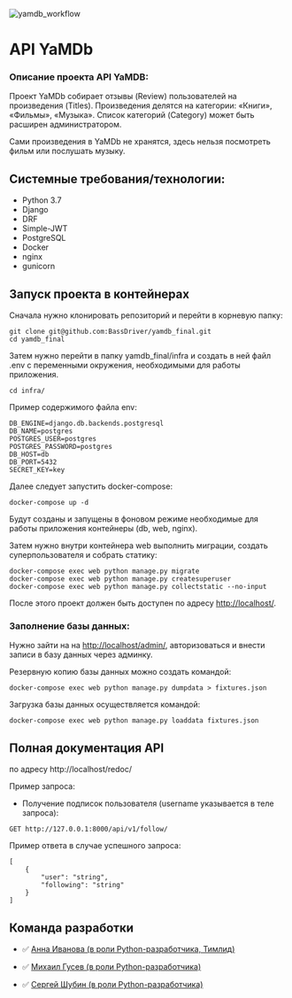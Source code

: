 ![yamdb_workflow](https://github.com/BassDriver/yamdb_final/actions/workflows/yamdb_workflow.yml/badge.svg)

# API YaMDb
### Описание проекта API YaMDB:

Проект YaMDb собирает отзывы (Review) пользователей на произведения (Titles). Произведения делятся на категории: «Книги», «Фильмы», «Музыка». Список категорий (Category) может быть расширен администратором.

Сами произведения в YaMDb не хранятся, здесь нельзя посмотреть фильм или послушать музыку.

## Системные требования/технологии:

- Python 3.7
- Django
- DRF
- Simple-JWT
- PostgreSQL
- Docker
- nginx
- gunicorn

## Запуск проекта в контейнерах
Сначала нужно клонировать репозиторий и перейти в корневую папку:
```
git clone git@github.com:BassDriver/yamdb_final.git
cd yamdb_final
```
Затем нужно перейти в папку yamdb_final/infra и создать в ней файл .env с переменными окружения, необходимыми для работы приложения.
```
cd infra/
```
Пример содержимого файла env:
```
DB_ENGINE=django.db.backends.postgresql
DB_NAME=postgres
POSTGRES_USER=postgres
POSTGRES_PASSWORD=postgres
DB_HOST=db
DB_PORT=5432
SECRET_KEY=key
```
Далее следует запустить docker-compose:
```
docker-compose up -d
```
Будут созданы и запущены в фоновом режиме необходимые для работы приложения контейнеры (db, web, nginx).

Затем нужно внутри контейнера web выполнить миграции, создать суперпользователя и собрать статику:
```
docker-compose exec web python manage.py migrate
docker-compose exec web python manage.py createsuperuser
docker-compose exec web python manage.py collectstatic --no-input
```
После этого проект должен быть доступен по адресу [http://localhost/](http://localhost/).

### Заполнение базы данных:
Нужно зайти на на  [http://localhost/admin/](http://localhost/admin/), авторизоваться и внести записи в базу данных через админку.

Резервную копию базы данных можно создать командой:
```
docker-compose exec web python manage.py dumpdata > fixtures.json
```
Загрузка базы данных осуществляется командой:
```
docker-compose exec web python manage.py loaddata fixtures.json
```
## Полная документация API

по адресу http://localhost/redoc/

Пример запроса: 
- Получение подписок пользователя (username указывается в теле запроса):
```
GET http://127.0.0.1:8000/api/v1/follow/
```
Пример ответа в случае успешного запроса:
```
[
    {
        "user": "string",
        "following": "string"
    }
]
```
## Команда разработки

- :white_check_mark: [Анна Иванова (в роли Python-разработчика, Тимлид)](https://github.com/19n9)

- :white_check_mark: [Михаил Гусев (в роли Python-разработчика)](https://github.com/Gra4-5051)

- :white_check_mark: [Сергей Шубин (в роли Python-разработчика)](https://github.com/BassDriver)
